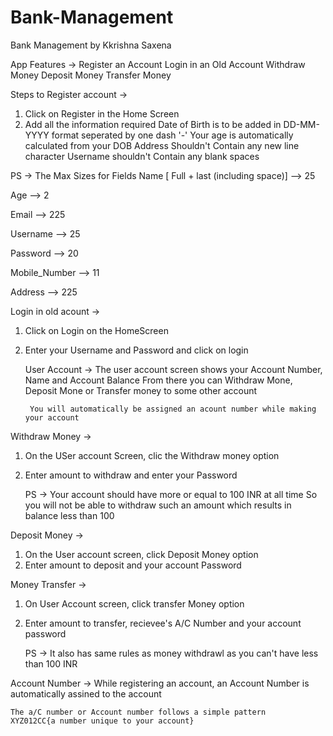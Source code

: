 # Bank-Management

Bank Management by Kkrishna Saxena

App Features ->
Register an Account
Login in an Old Account
Withdraw Money
Deposit Money
Transfer Money

Steps to Register account ->

1. Click on Register in the Home Screen
2. Add all the information required
	Date of Birth is to be added in DD-MM-YYYY format seperated by one dash '-'
	Your age is automatically calculated from your DOB
	Address Shouldn't Contain any new line character
	Username shouldn't Contain any blank spaces

PS -> The Max Sizes for Fields
Name [ Full + last (including space)]  -->  25

Age -->  2

Email  --> 225

Username  -->  25

Password  --> 20

Mobile_Number  -->  11

Address  -->  225


Login in old acount  ->
1. Click on Login on the HomeScreen
2. Enter your Username and Password and click on login

	User Account ->
		The user account screen shows your Account Number, Name and Account Balance
		From there you can Withdraw Mone, Deposit Mone or Transfer money to some other account

		You will automatically be assigned an acount number while making your account


Withdraw Money ->
1. On the USer account Screen, clic the Withdraw money option
2. Enter amount to withdraw and enter your Password

	PS -> Your account should have more or equal to 100 INR at all time
		So you will not be able to withdraw such an amount which results in balance less than 100


Deposit Money ->
1. On the User account screen, click Deposit Money option
2. Enter amount to deposit and your account Password


Money Transfer -> 
1. On User Account screen, click transfer Money option
3. Enter amount to transfer, recievee's A/C Number and your account password

	PS -> It also has same rules as money withdrawl as you can't have 
			less than 100 INR

Account Number ->
	While registering an account, an Account Number is automatically assined to the account

	The a/C number or Account number follows a simple pattern
	XYZ012CC{a number unique to your account}
